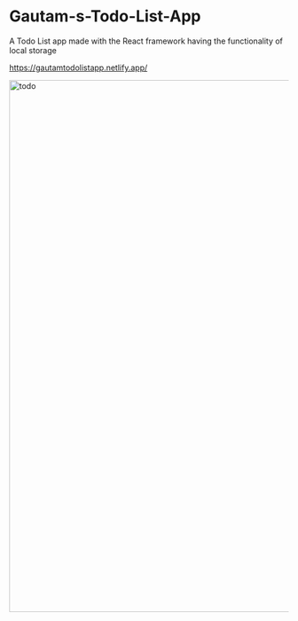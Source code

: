 # Gautam-s-Todo-List-App
A Todo List app made with the React framework having the functionality of local storage

https://gautamtodolistapp.netlify.app/

<img width="958" alt="todo" src="https://github.com/gautam1804/Gautam-s-Todo-List-App/assets/94231865/4ce6ff13-50f1-43a0-998e-14545a599ca6">
